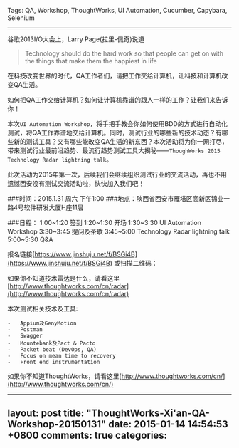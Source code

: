 Tags: QA, Workshop, ThoughtWorks, UI Automation, Cucumber, Capybara, Selenium

---
谷歌2013I/O大会上，Larry Page(拉里-佩奇)说道
>Technology should do the hard work so that people can get on with the things that make them the happiest in life

在科技改变世界的时代，QA工作者们，请把工作交给计算机，让科技和计算机改变QA生活。

如何把QA工作交给计算机？如何让计算机靠谱的跟人一样的工作？让我们来告诉你！

本次`UI Automation Workshop`，将手把手教会你如何使用BDD的方式进行自动化测试，将QA工作靠谱地交给计算机。同时，测试行业的哪些新的技术动态？有哪些新的测试工具？又有哪些能改变QA生活的新东西？本次活动将为你一网打尽，带来测试行业最前沿趋势、最流行趋势测试工具大揭秘——`ThoughWorks 2015 Technology Radar lightning talk`。

此次活动为2015年第一次，后续我们会继续组织测试行业的交流活动，再也不用遗憾西安没有测试交流活动啦，快快加入我们吧！

###时间：2015.1.31 周六 下午1:00
###地点：陕西省西安市雁塔区高新区锦业一路4号软件研发大厦H座11层

###日程：
1:00~1:20 签到
1:20~1:30 开场
1:30~3:30 UI Automation Workshop
3:30~3:45 提问及茶歇
3:45~5:00 Technology Radar lightning talk
5:00~5:30 Q&A

报名链接[https://www.jinshuju.net/f/BSGi4B](https://www.jinshuju.net/f/BSGi4B)
或扫描二维码：

如果你不知道技术雷达是什么，请看这里[http://www.thoughtworks.com/cn/radar](http://www.thoughtworks.com/cn/radar)

本次测试相关技术及工具:

    -   Appium及GenyMotion
    -   Postman
    -   Swagger
    -   Mountebank及Pact & Pacto
    -   Packet beat (DevOps, QA)
    -   Focus on mean time to recovery
    -   Front end instrumentation

如果你不知道ThoughtWorks，请看这里[http://www.thoughtworks.com/cn/](http://www.thoughtworks.com/cn/)

---
layout: post
title: "ThoughtWorks-Xi'an-QA-Workshop-20150131"
date: 2015-01-14 14:54:53 +0800
comments: true
categories: 
---
